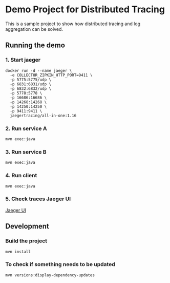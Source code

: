 # Demo Project for Distributed Tracing

This is a sample project to show how distributed tracing and log aggregation can be solved.

## Running the demo

### 1. Start jaeger 

    docker run -d --name jaeger \
      -e COLLECTOR_ZIPKIN_HTTP_PORT=9411 \
      -p 5775:5775/udp \
      -p 6831:6831/udp \
      -p 6832:6832/udp \
      -p 5778:5778 \
      -p 16686:16686 \
      -p 14268:14268 \
      -p 14250:14250 \
      -p 9411:9411 \
      jaegertracing/all-in-one:1.16
      
### 2. Run service A

    mvn exec:java
    
### 3. Run service B
    
    mvn exec:java
    
### 4. Run client

    mvn exec:java
    
### 5. Check traces Jaeger UI

[Jaeger UI](http://localhost:16686/search)    
    
## Development

### Build the project

    mvn install
    
### To check if something needs to be updated

    mvn versions:display-dependency-updates